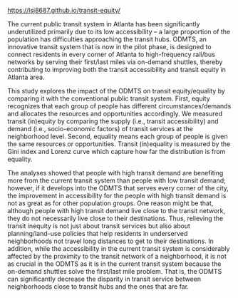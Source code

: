 https://lsj8687.github.io/transit-equity/

The current public transit system in Atlanta has been significantly underutilized primarily due to its low accessibility – a large proportion of the population has difficulties approaching the transit hubs. ODMTS, an innovative transit system that is now in the pilot phase, is designed to connect residents in every corner of Atlanta to high-frequency rail/bus networks by serving their first/last miles via on-demand shuttles, thereby contributing to improving both the transit accessibility and transit equity in Atlanta area.

This study explores the impact of the ODMTS on transit equity/equality by comparing it with the conventional public transit system. First, equity recognizes that each group of people has different circumstances/demands and allocates the resources and opportunities accordingly. We measured transit (in)equity by comparing the supply (i.e., transit accessibility) and demand (i.e., socio-economic factors) of transit services at the neighborhood level. Second, equality means each group of people is given the same resources or opportunities. Transit (in)equality is measured by the Gini index and Lorenz curve which capture how far the distribution is from equality.

The analyses showed that people with high transit demand are benefiting more from the current transit system than people with low transit demand; however, if it develops into the ODMTS that serves every corner of the city, the improvement in accessibility for the people with high transit demand is not as great as for other population groups. One reason might be that, although people with high transit demand live close to the transit network, they do not necessarily live close to their destinations. Thus, relieving the transit inequity is not just about transit services but also about planning/land-use policies that help residents in underserved neighborhoods not travel long distances to get to their destinations. In addition, while the accessibility in the current transit system is considerably affected by the proximity to the transit network of a neighborhood, it is not as crucial in the ODMTS as it is in the current transit system because the on-demand shuttles solve the first/last mile problem. That is, the ODMTS can significantly decrease the disparity in transit service between neighborhoods close to transit hubs and the ones that are far.
